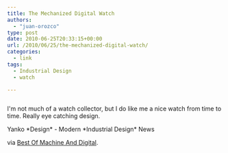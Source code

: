 ```yaml
---
title: The Mechanized Digital Watch
authors: 
  - "juan-orozco"
type: post
date: 2010-06-25T20:33:15+00:00
url: /2010/06/25/the-mechanized-digital-watch/
categories:
  - link
tags:
  - Industrial Design
  - watch

---
```

<p style="text-align:center;">
  <a href="http://www.yankodesign.com/2010/06/25/best-of-machine-and-digital/"><img src='https://i1.wp.com/iam.juano.info/files/2010/06/mechanized_digital3.jpg?w=580' alt='' data-recalc-dims="1" /></a>
</p>

I'm not much of a watch collector, but I do like me a nice watch from time to time. Really eye catching design.

Yanko \*Design\* - Modern \*Industrial Design\* News

via [Best Of Machine And Digital][1].

 [1]: http://www.yankodesign.com/2010/06/25/best-of-machine-and-digital/